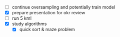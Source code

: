 - [ ] continue oversampling and potentially train model
- [x] prepare presentation for okr review
- [ ] run 5 km!
- [x] study algorithms
	- [x] quick sort & maze problem